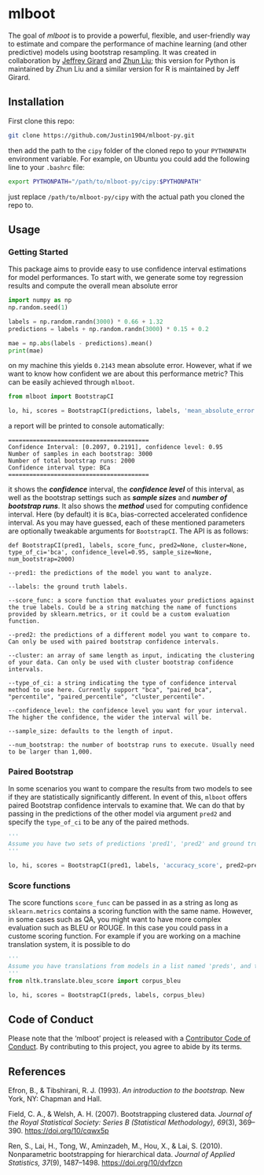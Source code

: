 # mlboot

The goal of *mlboot* is to provide a powerful, flexible, and
user-friendly way to estimate and compare the performance of machine
learning (and other predictive) models using bootstrap resampling. It
was created in collaboration by [Jeffrey Girard](https://jmgirard.com/)
and [Zhun Liu](http://justin1904.github.io/); this version for Python is
maintained by Zhun Liu and a similar version for R is
maintained by Jeff Girard.

## Installation

First clone this repo:

``` bash
git clone https://github.com/Justin1904/mlboot-py.git
```

then add the path to the `cipy` folder of the cloned repo to your `PYTHONPATH` environment variable. For example, on Ubuntu you could add the following line to your `.bashrc` file:

``` bash
export PYTHONPATH="/path/to/mlboot-py/cipy:$PYTHONPATH"
```

just replace `/path/to/mlboot-py/cipy` with the actual path you cloned the repo to.

## Usage


### Getting Started

This package aims to provide easy to use confidence interval estimations for model performances. To start with, we generate some toy regression results and compute the overall mean absolute error

``` python
import numpy as np
np.random.seed(1)

labels = np.random.randn(3000) * 0.66 + 1.32
predictions = labels + np.random.randn(3000) * 0.15 + 0.2

mae = np.abs(labels - predictions).mean()
print(mae)
```

on my machine this yields `0.2143` mean absolute error. However, what if we want to know how confident we are about this performance metric? This can be easily achieved through `mlboot`.


``` python
from mlboot import BootstrapCI

lo, hi, scores = BootstrapCI(predictions, labels, 'mean_absolute_error')
```

a report will be printed to console automatically:

``` 
========================================
Confidence Interval: [0.2097, 0.2191], confidence level: 0.95
Number of samples in each bootstrap: 3000
Number of total bootstrap runs: 2000
Confidence interval type: BCa
========================================
```

it shows the ***confidence*** interval, the ***confidence level*** of this interval, as well as the bootstrap settings such as ***sample sizes*** and ***number of bootstrap runs***. It also shows the ***method*** used for computing confidence interval. Here (by default) it is `BCa`, bias-corrected accelerated confidence interval. As you may have guessed, each of these mentioned parameters are optionally tweakable arguments for `BootstrapCI`. The API is as follows:

```
def BootstrapCI(pred1, labels, score_func, pred2=None, cluster=None, type_of_ci='bca', confidence_level=0.95, sample_size=None, num_bootstrap=2000)

--pred1: the predictions of the model you want to analyze.

--labels: the ground truth labels.

--score_func: a score function that evaluates your predictions against the true labels. Could be a string matching the name of functions provided by sklearn.metrics, or it could be a custom evaluation function.

--pred2: the predictions of a different model you want to compare to. Can only be used with paired bootstrap confidence intervals.

--cluster: an array of same length as input, indicating the clustering of your data. Can only be used with cluster bootstrap confidence intervals.

--type_of_ci: a string indicating the type of confidence interval method to use here. Currently support "bca", "paired_bca", "percentile", "paired_percentile", "cluster_percentile".

--confidence_level: the confidence level you want for your interval. The higher the confidence, the wider the interval will be.

--sample_size: defaults to the length of input.

--num_bootstrap: the number of bootstrap runs to execute. Usually need to be larger than 1,000.
```

### Paired Bootstrap

In some scenarios you want to compare the results from two models to see if they are statistically significantly different. In event of this, `mlboot` offers paired Bootstrap confidence intervals to examine that. We can do that by passing in the predictions of the other model via argument `pred2` and specify the `type_of_ci` to be any of the paired methods.

``` python
'''
Assume you have two sets of predictions 'pred1', 'pred2' and ground truth is in 'labels'
'''

lo, hi, scores = BootstrapCI(pred1, labels, 'accuracy_score', pred2=pred2, type_of_ci="paired_percentile")

```


### Score functions

The score functions `score_func` can be passed in as a string as long as `sklearn.metrics` contains a scoring function with the same name. However, in some cases such as QA, you might want to have more complex evaluation such as BLEU or ROUGE. In this case you could pass in a custome scoring function. For example if you are working on a machine translation system, it is possible to do

``` python
'''
Assume you have translations from models in a list named 'preds', and true translations in 'labels'
'''
from nltk.translate.bleu_score import corpus_bleu

lo, hi, scores = BootstrapCI(preds, labels, corpus_bleu)
```


## Code of Conduct

Please note that the ‘mlboot’ project is released with a [Contributor
Code of Conduct](.github/CODE_OF_CONDUCT.md). By contributing to this
project, you agree to abide by its terms.

## References

Efron, B., & Tibshirani, R. J. (1993). *An introduction to the
bootstrap.* New York, NY: Chapman and Hall.

Field, C. A., & Welsh, A. H. (2007). Bootstrapping clustered data.
*Journal of the Royal Statistical Society: Series B (Statistical
Methodology), 69*(3), 369–390. <https://doi.org/10/cqwx5p>

Ren, S., Lai, H., Tong, W., Aminzadeh, M., Hou, X., & Lai, S. (2010).
Nonparametric bootstrapping for hierarchical data. *Journal of Applied
Statistics, 37*(9), 1487–1498. <https://doi.org/10/dvfzcn>
